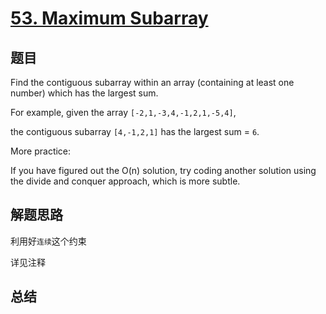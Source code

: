 # [53. Maximum Subarray](https://leetcode.com/problems/maximum-subarray/)

## 题目
Find the contiguous subarray within an array (containing at least one number) which has the largest sum.

For example, given the array `[-2,1,-3,4,-1,2,1,-5,4]`,

the contiguous subarray `[4,-1,2,1]` has the largest sum = `6`.

More practice:

If you have figured out the O(n) solution, try coding another solution using the divide and conquer approach, which is more subtle.
## 解题思路
利用好`连续`这个约束

详见注释

## 总结


